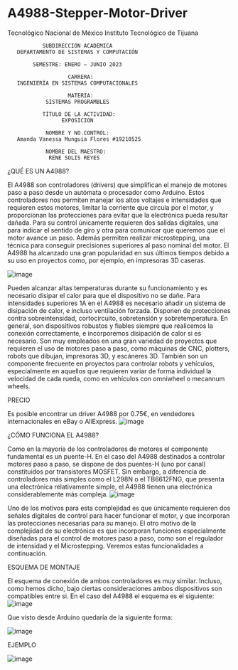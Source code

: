 # A4988-Stepper-Motor-Driver

Tecnológico Nacional de México Instituto Tecnológico de Tijuana

               SUBDIRECCIÓN ACADÉMICA
       DEPARTAMENTO DE SISTEMAS Y COMPUTACIÓN

            SEMESTRE: ENERO – JUNIO 2023
                       
                       CARRERA:
       INGENIERÍA EN SISTEMAS COMPUTACIONALES
                       
                       MATERIA:
                SISTEMAS PROGRAMBLES
               
               TÍTULO DE LA ACTIVIDAD:
                     EXPOSICION
               
                NOMBRE Y NO.CONTROL:
       Amanda Vanessa Munguia Flores #19210525

                NOMBRE DEL MAESTRO:
                 RENE SOLIS REYES

¿QUÉ ES UN A4988?

El A4988 son controladores (drivers) que simplifican el manejo de motores paso a paso desde un autómata o procesador como Arduino. Estos controladores nos permiten manejar los altos voltajes e intensidades que requieren estos motores, limitar la corriente que circula por el motor, y proporcionan las protecciones para evitar que la electrónica pueda resultar dañada.
Para su control únicamente requieren dos salidas digitales, una para indicar el sentido de giro y otra para comunicar que queremos que el motor avance un paso. Además permiten realizar microstepping, una técnica para conseguir precisiones superiores al paso nominal del motor.
El A4988 ha alcanzado una gran popularidad en sus últimos tiempos debido a su uso en proyectos como, por ejemplo, en impresoras 3D caseras.

![image](https://user-images.githubusercontent.com/89666637/227054091-79febdd9-e5e2-492a-8434-65123abc4f59.png)  

Pueden alcanzar altas temperaturas durante su funcionamiento y es necesario disipar el calor para que el dispositivo no se dañe. Para intensidades superiores 1A en el A4988 es necesario añadir un sistema de disipación de calor, e incluso ventilación forzada. 
Disponen de protecciones contra sobreintensidad, cortocircuito, sobretensión y sobretemperatura. En general, son dispositivos robustos y fiables siempre que realicemos la conexión correctamente, e incorporemos disipación de calor si es necesario. 
Son muy empleados en una gran variedad de proyectos que requieren el uso de motores paso a paso, como máquinas de CNC, plotters, robots que dibujan, impresoras 3D, y escáneres 3D.
También son un componente frecuente en proyectos para controlar robots y vehículos, especialmente en aquellos que requieren variar de forma individual la velocidad de cada rueda, como en vehículos con omniwheel o mecannum wheels.

PRECIO

Es posible encontrar un driver A4988 por 0.75€, en vendedores internacionales en eBay o AliExpress.
![image](https://user-images.githubusercontent.com/89666637/227062293-45ae4d4e-609c-48f3-84a6-daae46915564.png)

¿CÓMO FUNCIONA EL A4988?

Como en la mayoría de los controladores de motores el componente fundamental es un puente-H. En el caso del A4988 destinados a controlar motores paso a paso, se dispone de dos puentes-H (uno por canal) constituidos por transistores MOSFET.
Sin embargo, a diferencia de controladores más simples como el L298N o el TB6612FNG, que presenta una electrónica relativamente simple, el A4988 tienen una electrónica considerablemente más compleja.
![image](https://user-images.githubusercontent.com/89666637/227062852-8b45051d-ba61-4c5b-abce-e527d7509d6e.png)

Uno de los motivos para esta complejidad es que únicamente requieren dos señales digitales de control para hacer funcionar el motor, y que incorporan las protecciones necesarias para su manejo.
El otro motivo de la complejidad de su electrónica es que incorporan funciones especialmente diseñadas para el control de motores paso a paso, como son el regulador de intensidad y el Microstepping. Veremos estas funcionalidades a continuación.

ESQUEMA DE MONTAJE

El esquema de conexión de ambos controladores es muy similar. Incluso, como hemos dicho, bajo ciertas consideraciones ambos dispositivos son compatibles entre si.
En el caso del A4988 el esquema es el siguiente:
![image](https://user-images.githubusercontent.com/89666637/227095218-62c9b806-a9f5-44fa-aa5c-de4e31909ea6.png)

Que visto desde Arduino quedaría de la siguiente forma:

![image](https://user-images.githubusercontent.com/89666637/227119254-b8128b04-3884-40a8-8449-c472ed104238.png)

EJEMPLO

![image](https://user-images.githubusercontent.com/89666637/227120288-22c6f4c1-8242-486b-8fa3-23b58a22d640.png)
